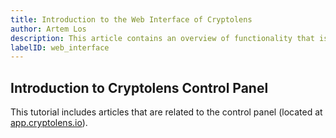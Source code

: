 ```yaml
---
title: Introduction to the Web Interface of Cryptolens
author: Artem Los
description: This article contains an overview of functionality that is offered through our web interface.
labelID: web_interface
---
```


## Introduction to Cryptolens Control Panel
This tutorial includes articles that are related to the control panel (located at [app.cryptolens.io](https://app.cryptolens.io/)).